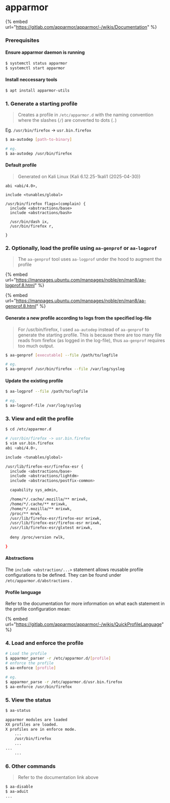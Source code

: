 # apparmor

{% embed url="https://gitlab.com/apparmor/apparmor/-/wikis/Documentation" %}

### Prerequisites

#### Ensure apparmor daemon is running

```bash
$ systemctl status apparmor
$ systemctl start apparmor
```

#### Install neccessary tools

```bash
$ apt install apparmor-utils
```

### 1. Generate a starting profile

> Creates a profile in `/etc/apparmor.d`  with the naming convention where the slashes (`/`) are converted to dots (`.`)

Eg. `/usr/bin/firefox` -> `usr.bin.firefox`

```bash
$ aa-autodep [path-to-binary]

# eg.
$ aa-autodep /usr/bin/firefox
```

#### Default profile

> Generated on Kali Linux (Kali 6.12.25-1kali1 (2025-04-30))

```vim
abi <abi/4.0>,

include <tunables/global>

/usr/bin/firefox flags=(complain) {
  include <abstractions/base>
  include <abstractions/bash>

  /usr/bin/dash ix,
  /usr/bin/firefox r,

}
```

### 2. Optionally, load the profile using `aa-genprof` or `aa-logprof`

> The `aa-genprof` tool uses `aa-logprof` under the hood to augment the profile

{% embed url="https://manpages.ubuntu.com/manpages/noble/en/man8/aa-logprof.8.html" %}

{% embed url="https://manpages.ubuntu.com/manpages/noble/en/man8/aa-genprof.8.html" %}

#### Generate a new profile according to logs from the specified log-file

> For /usr/bin/firefox, I used `aa-autodep` instead of `aa-genprof` to generate the starting profile. This is because there are too many file reads from firefox (as logged in the log-file), thus `aa-genprof` requires too much output.

```bash
$ aa-genprof [executable] --file /path/to/logfile

# eg.
$ aa-genprof /usr/bin/firefox --file /var/log/syslog
```

#### Update the existing profile

```bash
$ aa-logprof --file /path/to/logfile

# eg.
$ aa-logprof-file /var/log/syslog
```



### 3. View and edit the profile

```bash
$ cd /etc/apparmor.d

# /usr/bin/firefox -> usr.bin.firefox
$ vim usr.bin.firefox
abi <abi/4.0>,

include <tunables/global>

/usr/lib/firefox-esr/firefox-esr {
  include <abstractions/base>
  include <abstractions/lightdm>
  include <abstractions/postfix-common>

  capability sys_admin,

  /home/*/.cache/.mozilla/** mrixwk,
  /home/*/.cache/** mrixwk,
  /home/*/.mozilla/** mrixwk,
  /proc/** mrwk,
  /usr/lib/firefox-esr/firefox-esr mrixwk,
  /usr/lib/firefox-esr/firefox-esr mrixwk,
  /usr/lib/firefox-esr/glxtest mrixwk,
  
  deny /proc/version rwlk,

}

```

#### Abstractions

The `include <abstraction/...>` statement allows reusable profile configurations to be defined. They can be found under `/etc/apparmor.d/abstractions` .

#### Profile language

Refer to the documentation for more information on what each statement in the profile configuration mean:

{% embed url="https://gitlab.com/apparmor/apparmor/-/wikis/QuickProfileLanguage" %}

### 4. Load and enforce the profile

```bash
# Load the profile
$ apparmor_parser -r /etc/apparmor.d/[profile]
# enforce the profile
$ aa-enforce [profile]

# eg.
$ apparmor_parse -r /etc/apparmor.d/usr.bin.firefox
$ aa-enforce /usr/bin/firefox
```

### 5. View the status

```bash
$ aa-status

apparmor modules are loaded
XX profiles are loaded.
X profiles are in enforce mode.
    ...
    /usr/bin/firefox
    ...
...
    ...
```

### 6. Other commands

> Refer to the documentation link above

```bash
$ aa-disable 
$ aa-aduit
...
```

